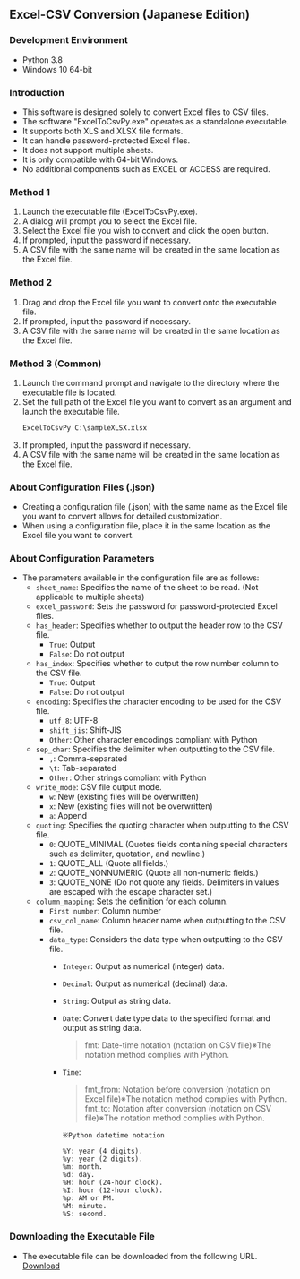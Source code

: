 ﻿## Excel-CSV Conversion (Japanese Edition)

### Development Environment

   * Python 3.8
   * Windows 10 64-bit


### Introduction

- This software is designed solely to convert Excel files to CSV files.
- The software "ExcelToCsvPy.exe" operates as a standalone executable.
- It supports both XLS and XLSX file formats.
- It can handle password-protected Excel files.
- It does not support multiple sheets.
- It is only compatible with 64-bit Windows.
- No additional components such as EXCEL or ACCESS are required.

### Method 1

1. Launch the executable file (ExcelToCsvPy.exe).
2. A dialog will prompt you to select the Excel file.
3. Select the Excel file you wish to convert and click the open button.
4. If prompted, input the password if necessary.
5. A CSV file with the same name will be created in the same location as the Excel file.

### Method 2

1. Drag and drop the Excel file you want to convert onto the executable file.
2. If prompted, input the password if necessary.
3. A CSV file with the same name will be created in the same location as the Excel file.

### Method 3 (Common)

1. Launch the command prompt and navigate to the directory where the executable file is located.
2. Set the full path of the Excel file you want to convert as an argument and launch the executable file.
   ```cmd
   ExcelToCsvPy C:\sampleXLSX.xlsx
   ```
3. If prompted, input the password if necessary.
4. A CSV file with the same name will be created in the same location as the Excel file.

### About Configuration Files (.json)

- Creating a configuration file (.json) with the same name as the Excel file you want to convert allows for detailed customization.
- When using a configuration file, place it in the same location as the Excel file you want to convert.

### About Configuration Parameters

- The parameters available in the configuration file are as follows:
  - `sheet_name`: Specifies the name of the sheet to be read. (Not applicable to multiple sheets)
  - `excel_password`: Sets the password for password-protected Excel files.
  - `has_header`: Specifies whether to output the header row to the CSV file.
    - `True`: Output
    - `False`: Do not output
  - `has_index`: Specifies whether to output the row number column to the CSV file.
    - `True`: Output
    - `False`: Do not output
  - `encoding`: Specifies the character encoding to be used for the CSV file.
    - `utf_8`: UTF-8
    - `shift_jis`: Shift-JIS
    - `Other`: Other character encodings compliant with Python
  - `sep_char`: Specifies the delimiter when outputting to the CSV file.
    - `,`: Comma-separated
    - `\t`: Tab-separated
    - `Other`: Other strings compliant with Python
  - `write_mode`: CSV file output mode.
    - `w`: New (existing files will be overwritten)
    - `x`: New (existing files will not be overwritten)
    - `a`: Append
  - `quoting`: Specifies the quoting character when outputting to the CSV file.
    - `0`: QUOTE_MINIMAL (Quotes fields containing special characters such as delimiter, quotation, and newline.)
    - `1`: QUOTE_ALL (Quote all fields.)
    - `2`: QUOTE_NONNUMERIC (Quote all non-numeric fields.)
    - `3`: QUOTE_NONE (Do not quote any fields. Delimiters in values are escaped with the escape character set.)
  - `column_mapping`: Sets the definition for each column.
    - `First number`: Column number
    - `csv_col_name`: Column header name when outputting to the CSV file.
    - `data_type`: Considers the data type when outputting to the CSV file.
      - `Integer`: Output as numerical (integer) data.
      - `Decimal`: Output as numerical (decimal) data.
      - `String`: Output as string data.
      - `Date`: Convert date type data to the specified format and output as string data.
        > fmt: Date-time notation (notation on CSV file)※The notation method complies with Python.
      - `Time`:
        > fmt_from: Notation before conversion (notation on Excel file)※The notation method complies with Python.  
        > fmt_to: Notation after conversion (notation on CSV file)※The notation method complies with Python.

        `※Python datetime notation`
        ```
        %Y: year (4 digits).
        %y: year (2 digits).
        %m: month.
        %d: day.
        %H: hour (24-hour clock).
        %I: hour (12-hour clock).
        %p: AM or PM.
        %M: minute.
        %S: second.
        ```

### Downloading the Executable File

  - The executable file can be downloaded from the following URL.  
    [Download](https://drive.google.com/drive/folders/1b3sa8OYJcE8Brg22wiagkk7OABDlZ1bb?usp=sharing)

